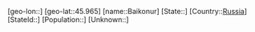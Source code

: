 ﻿---
location: [45.965,]
type: City
tags:
- geo/City


SpocWebEntityId: 139699
isDeleted: false
confidential: public

---
[geo-lon::]
[geo-lat::45.965]
[name::Baikonur]
[State::]
[Country::[Russia](geo/Continent/Europe/Russia.md)]
[StateId::]
[Population::]
[Unknown::]

